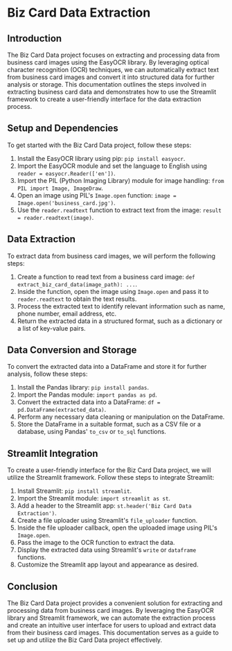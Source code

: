 # Biz Card Data Extraction

## Introduction
The Biz Card Data project focuses on extracting and processing data from business card images using the EasyOCR library. By leveraging optical character recognition (OCR) techniques, we can automatically extract text from business card images and convert it into structured data for further analysis or storage. This documentation outlines the steps involved in extracting business card data and demonstrates how to use the Streamlit framework to create a user-friendly interface for the data extraction process.

## Setup and Dependencies
To get started with the Biz Card Data project, follow these steps:

1. Install the EasyOCR library using pip: `pip install easyocr`.
2. Import the EasyOCR module and set the language to English using `reader = easyocr.Reader(['en'])`.
3. Import the PIL (Python Imaging Library) module for image handling: `from PIL import Image, ImageDraw`.
4. Open an image using PIL's `Image.open` function: `image = Image.open('business_card.jpg')`.
5. Use the `reader.readtext` function to extract text from the image: `result = reader.readtext(image)`.

## Data Extraction
To extract data from business card images, we will perform the following steps:

1. Create a function to read text from a business card image: `def extract_biz_card_data(image_path): ...`.
2. Inside the function, open the image using `Image.open` and pass it to `reader.readtext` to obtain the text results.
3. Process the extracted text to identify relevant information such as name, phone number, email address, etc.
4. Return the extracted data in a structured format, such as a dictionary or a list of key-value pairs.

## Data Conversion and Storage
To convert the extracted data into a DataFrame and store it for further analysis, follow these steps:

1. Install the Pandas library: `pip install pandas`.
2. Import the Pandas module: `import pandas as pd`.
3. Convert the extracted data into a DataFrame: `df = pd.DataFrame(extracted_data)`.
4. Perform any necessary data cleaning or manipulation on the DataFrame.
5. Store the DataFrame in a suitable format, such as a CSV file or a database, using Pandas' `to_csv` or `to_sql` functions.

## Streamlit Integration
To create a user-friendly interface for the Biz Card Data project, we will utilize the Streamlit framework. Follow these steps to integrate Streamlit:

1. Install Streamlit: `pip install streamlit`.
2. Import the Streamlit module: `import streamlit as st`.
3. Add a header to the Streamlit app: `st.header('Biz Card Data Extraction')`.
4. Create a file uploader using Streamlit's `file_uploader` function.
5. Inside the file uploader callback, open the uploaded image using PIL's `Image.open`.
6. Pass the image to the OCR function to extract the data.
7. Display the extracted data using Streamlit's `write` or `dataframe` functions.
8. Customize the Streamlit app layout and appearance as desired.

## Conclusion
The Biz Card Data project provides a convenient solution for extracting and processing data from business card images. By leveraging the EasyOCR library and Streamlit framework, we can automate the extraction process and create an intuitive user interface for users to upload and extract data from their business card images. This documentation serves as a guide to set up and utilize the Biz Card Data project effectively.

